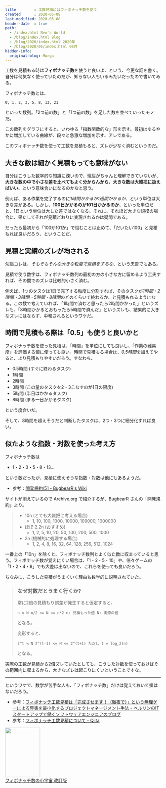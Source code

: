 ```yaml
---
title        : 工数見積にはフィボナッチ数を使う
created      : 2020-05-08
last-modified: 2020-05-08
header-date  : true
path:
  - /index.html Neo's World
  - /blog/index.html Blog
  - /blog/2020/index.html 2020年
  - /blog/2020/05/index.html 05月
hidden-info:
  original-blog: Murga
---
```


工数を見積もる時は**フィボナッチ数**を使うと良いよ、という、今更な話を書く。自分は何気なく使っていたのだが、知らない人もいるみたいだったので書いてみる。

フィボナッチ数とは、

```
0, 1, 2, 3, 5, 8, 13, 21
```

といった数列。「2つ前の数」と「1つ前の数」を足した数を並べていったモノだ。

この数列をグラフにすると、いわゆる「指数関数的な」形を示す。最初はゆるやかに増加している曲線が、段々と急激な増加を示す、アレである。

このフィボナッチ数を使って工数を見積もると、ズレが少なく済むというのだ。

## 大きな数は細かく見積もっても意味がない

自分はこうした数学的な知識に疎いので、理屈がちゃんと理解できていないが、**大きな数の中で小さな差を比べてもよく分からんから、大きな数は大雑把に扱えばいい**、という意味合いになるのかなと思う。

例えば、ある作業を完了するのに*1時間かかるか1週間かかるか*、という単位は大きな差がある。しかし、**100日かかるのか101日かかるのか**、といった単位だと、1日という単位は大した差ではなくなる。それに、それほど大きな規模の場合に、果たしてそれが見積どおりに実現されるかは疑問である。

だったら最初から「100か101か」で悩むことは止めて、「だいたい100」と見積もれば良いだろう、ということだ。

## 見積と実績のズレが均される

勿論コレは、*そもそもそんな大きな粒度で見積をするな*、という忠告でもある。

見積で使う数字は、フィボナッチ数列の最初の方の小さな方に留めるよう工夫すれば、その間でのズレは比較的小さく済む。

例えば、1つのタスクは1日で完了する粒度に分割すれば、そのタスクが*1時間・2時間・3時間・5時間・8時間*のどのくらいで終わるか、と見積もれるようになる。この数で考えていれば、「1時間で済むと思ったら2時間かかった」というズレも、「8時間かかるとおもったら5時間で済んだ」というズレも、結果的に大きなズレにはならず、中和されるというワケだ。

## 時間で見積もる際は「0.5」も使うと良いかと

フィボナッチ数を使った見積は、「時間」を単位にしても良いし、「作業の難易度」を評価する値に使っても良い。時間で見積もる場合は、*0.5時間*を加えてやると、より見積もりやすいだろう。すなわち、

- 0.5時間 (すぐに終わるタスク)
- 1時間
- 2時間
- 3時間 (この量のタスクを2・3こなすのが1日の限度)
- 5時間 (半日はかかるタスク)
- 8時間 (まる一日かかるタスク)

という度合いだ。

そして、8時間を超えそうだと判断したタスクは、2つ・3つに細分化すれば良い。

## 似たような指数・対数を使った考え方

フィボナッチ数は

- 1・2・3・5・8・13…

という数だったが、見積に使えそうな指数・対数は他にもあるようだ。

- 参考：[開発規約/51 - BugbearR's Wiki](https://web.archive.org/web/20130614152346/http://www.bugbearr.jp/?%E9%96%8B%E7%99%BA%E8%A6%8F%E7%B4%84%2F51)

サイトが消えているので Archive.org で紹介するが、BugbearR さんの「開発規約」より。

> - 10n (とても大雑把に考える場合)
>   - 1, 10, 100, 1000, 10000, 100000, 1000000
> - ほぼ 2.2n (おすすめ)
>   - 1, 2, 5, 10, 20, 50, 100, 200, 500, 1000
> - 2n (機械的に処理する場合)
>   - 1, 2, 4, 8, 16, 32, 64, 128, 256, 512, 1024

一番上の「10n」を除くと、フィボナッチ数列とよく似た数に収まっていると思う。フィボナッチ数が覚えにくい場合は、「1・2・5・10」や、倍々ゲームの「1・2・4・8」でも大差は出ないので、これらを使っても良いだろう。

ちなみに、こうした見積がうまくいく理由も数学的に説明されていた。

> ### なぜ対数だとうまく行くか?
> 
> 常に2倍の見積もり誤差が発生すると仮定すると、
> 
> `n ≒ N n/2 <= N <= n*2 n: 見積もった値 N: 実際の値`
> 
> となる。
> 
> 変形すると、
> 
> `2^t ≒ N 2^(t-1) <= N <= 2^(t+1) ただし t = log_2(n)`
> 
> となる。

実際の工数が見積から2倍ズレていたとしても、こうした対数を使っておけばその範囲内に収まるから、大きなズレは起こりにくいということですな。

---

というワケで、数学が苦手な人も、「フィボナッチ数」だけは覚えておいて損はないだろう。

- 参考：[フィボナッチ工数見積は「完成させます！（徹夜で）」という無理ゲーによる弊害を最小化するプロジェクトマネージメント手法 - ベルリンのITスタートアップで働くソフトウェアエンジニアのブログ](https://www.jabba.cloud/20170613054635/)
- 参考：[フィボナッチ工数見積について - Qiita](https://qiita.com/nkk777dev/items/a49b4202ab45df2b130c)

<div class="ad-amazon">
  <div class="ad-amazon-image">
    <a href="https://www.amazon.co.jp/dp/4535593612?tag=neos21-22&amp;linkCode=osi&amp;th=1&amp;psc=1">
      <img src="https://m.media-amazon.com/images/I/51uswlBdloL._SL160_.jpg" width="113" height="160">
    </a>
  </div>
  <div class="ad-amazon-info">
    <div class="ad-amazon-title">
      <a href="https://www.amazon.co.jp/dp/4535593612?tag=neos21-22&amp;linkCode=osi&amp;th=1&amp;psc=1">フィボナッチ数の小宇宙 改訂版</a>
    </div>
  </div>
</div>
